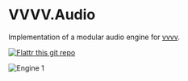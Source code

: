 VVVV.Audio
==========

Implementation of a modular audio engine for [vvvv](http://vvvv.org).

[![Flattr this git repo](http://api.flattr.com/button/flattr-badge-large.png)](https://flattr.com/submit/auto?user_id=tebjan&url=https://github.com/tebjan/VVVV.Audio&title=VVVV.Audio&language=C#&tags=github&category=software)

![Engine 1](http://vvvv.org/sites/default/files/screenshot1381297332.png "Engine 1")

